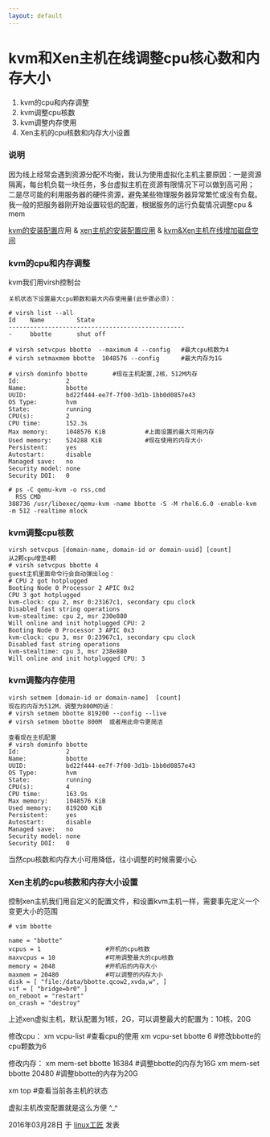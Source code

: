 ```yaml
---
layout: default
---
```


# kvm和Xen主机在线调整cpu核心数和内存大小

1. kvm的cpu和内存调整
2. kvm调整cpu核数
3. kvm调整内存使用
4. Xen主机的cpu核数和内存大小设置

### 说明

因为线上经常会遇到资源分配不均衡，我认为使用虚拟化主机主要原因：一是资源隔离，每台机负载一块任务，多台虚拟主机在资源有限情况下可以做到高可用； 二是尽可能的利用服务器的硬件资源，避免某些物理服务器异常繁忙或没有负载。 我一般的把服务器刚开始设置较低的配置，根据服务的运行负载情况调整cpu & mem

[kvm的安装配置](https://bbotte.github.io/virtualization/virtualization-of-kvm-configuration-applications)应用  &  [xen主机的安装配置应用](https://bbotte.github.io/virtualization/virtualization-of-xen-project-configuration-applications/)  & [kvm&Xen主机在线增加磁盘空间](https://bbotte.github.io/virtualization/kvm-and-xen-host-online-increase-disk-space/)

### **kvm的cpu和内存调整**

kvm我们用virsh控制台

```
关机状态下设置最大cpu颗数和最大内存使用量(此步骤必须)：
 
# virsh list --all 
Id    Name         State
-------------------------------------------------
-     bbotte       shut off 
    
# virsh setvcpus bbotte  --maximum 4 --config   #最大cpu核数为4
# virsh setmaxmem bbotte  1048576 --config      #最大内存为1G
```

```
# virsh dominfo bbotte       #现在主机配置,2核，512M内存
Id:             2
Name:           bbotte
UUID:           bd22f444-ee7f-7f00-3d1b-1bb0d0857e43
OS Type:        hvm
State:          running
CPU(s):         2
CPU time:       152.3s
Max memory:     1048576 KiB           #上面设置的最大可用内存
Used memory:    524288 KiB            #现在使用的内存大小
Persistent:     yes
Autostart:      disable
Managed save:   no
Security model: none
Security DOI:   0
   
# ps -C qemu-kvm -o rss,cmd
  RSS CMD
388736 /usr/libexec/qemu-kvm -name bbotte -S -M rhel6.6.0 -enable-kvm -m 512 -realtime mlock
```

### kvm调整cpu核数

```
virsh setvcpus [domain-name, domain-id or domain-uuid] [count]
从2颗cpu增至4颗
# virsh setvcpus bbotte 4
guest主机里面命令行会自动弹出log：
# CPU 2 got hotplugged
Booting Node 0 Processor 2 APIC 0x2
CPU 3 got hotplugged
kvm-clock: cpu 2, msr 0:23167c1, secondary cpu clock
Disabled fast string operations
kvm-stealtime: cpu 2, msr 230e880
Will online and init hotplugged CPU: 2
Booting Node 0 Processor 3 APIC 0x3
kvm-clock: cpu 3, msr 0:23967c1, secondary cpu clock
Disabled fast string operations
kvm-stealtime: cpu 3, msr 238e880
Will online and init hotplugged CPU: 3
```

### kvm调整内存使用

```
virsh setmem [domain-id or domain-name]  [count]
现在的内存为512M，调整为800M的话：
# virsh setmem bbotte 819200 --config --live
# virsh setmem bbotte 800M  或者用此命令更简洁
 
查看现在主机配置
# virsh dominfo bbotte
Id:             2
Name:           bbotte
UUID:           bd22f444-ee7f-7f00-3d1b-1bb0d0857e43
OS Type:        hvm
State:          running
CPU(s):         4
CPU time:       163.9s
Max memory:     1048576 KiB
Used memory:    819200 KiB
Persistent:     yes
Autostart:      disable
Managed save:   no
Security model: none
Security DOI:   0
```

当然cpu核数和内存大小可用降低，往小调整的时候需要小心

### **Xen主机的cpu核数和内存大小设置**

控制xen主机我们用自定义的配置文件，和设置kvm主机一样，需要事先定义一个变更大小的范围

```
# vim bbotte
 
name = "bbotte"
vcpus = 1                  #开机的cpu核数
maxvcpus = 10              #可用调整最大的cpu核数
memory = 2048              #开机后的内存大小
maxmem = 20480             #可以调整的内存大小
disk = [ "file:/data/bbotte.qcow2,xvda,w", ]
vif = [ "bridge=br0" ]
on_reboot = "restart"
on_crash = "destroy"
```

上述xen虚拟主机，默认配置为1核，2G，可以调整最大的配置为：10核，20G

修改cpu：
xm vcpu-list                                 #查看cpu的使用
xm vcpu-set bbotte 6                   #修改bbotte的cpu颗数为6

修改内存：
xm mem-set bbotte 16384          #调整bbotte的内存为16G
xm mem-set bbotte 20480          #调整bbotte的内存为20G

xm top                                        #查看当前各主机的状态

虚拟主机改变配置就是这么方便 ^_^

2016年03月28日 于 [linux工匠](https://bbotte.github.io/) 发表



































